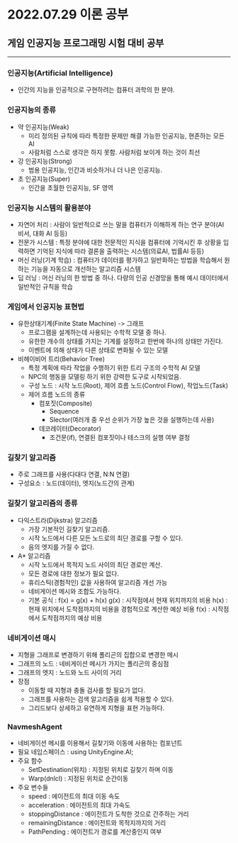 # 2022.07.29 이론 공부

## 게임 인공지능 프로그래밍 시험 대비 공부

***

### 인공지능(Artificial Intelligence)
- 인간의 지능을 인공적으로 구현하려는 컴퓨터 과학의 한 분야.

### 인공지능의 종류
- 약 인공지능(Weak)
    - 미리 정의된 규칙에 따라 특정한 문제만 해결 가능한 인공지능, 현존하는 모든 AI
    - 사람처럼 스스로 생각은 하지 못함. 사람처럼 보이게 하는 것이 최선
- 강 인공지능(Strong)
    - 범용 인공지능, 인간과 비슷하거나 더 나은 인공지능.
- 초 인공지능(Super)
    - 인간을 초월한 인공지능, SF 영역

### 인공지능 시스템의 활용분야
- 자연어 처리 : 사람이 일반적으로 쓰는 말을 컴퓨터가 이해하게 하는 연구 분야(AI 비서, 대화 AI 등등)
- 전문가 시스템 : 특정 분야에 대한 전문적인 지식을 컴퓨터에 기억시킨 후 상황을 입력하면 기억된 지식에 따라 결론을 출력하는 시스템(의료AI, 법률AI 등등)
- 머신 러닝(기계 학습) : 컴퓨터가 데이터를 평가하고 일반화하는 방법을 학습해서 원하는 기능을 자동으로 개선하는 알고리즘 시스템
- 딥 러닝 : 머신 러닝의 한 방법 중 하나. 다량의 인공 신경망을 통해 예시 데이터에서 일반적인 규칙을 학습

### 게임에서 인공지능 표현법
- 유한상태기계(Finite State Machine)    ->  그래프
    - 프로그램을 설계하는데 사용되는 수학적 모델 중 하나.
    - 유한한 개수의 상태를 가지는 기계를 설정하고 한번에 하나의 상태만 가진다.
    - 이벤트에 의해 상태가 다른 상태로 변화될 수 있는 모델
- 비헤이비어 트리(Behavior Tree)
    - 특정 계획에 따라 작업을 수행하기 위한 트리 구조의 수학적 AI 모델
    - NPC의 행동을 모델링 하기 위한 강력한 도구로 시작되었음.
    - 구성 노드 : 시작 노드(Root), 제어 흐름 노드(Control Flow), 작업노드(Task)
    - 제어 흐름 노드의 종류
        - 컴포짓(Composite)
            - Sequence
            - Slector(여러개 중 우선 순위가 가장 높은 것을 실행하는데 사용)            
        - 데코레이터(Decorator)
            - 조건문(if), 연결된 컴포짓이나 테스크의 실행 여부 결정

### 길찾기 알고리즘
- 주로 그래프를 사용(다대다 연결, N:N 연결)
- 구성요소 : 노드(데이터), 엣지(노드간의 관계)

### 길찾기 알고리즘의 종류
- 다익스트라(Dijkstra) 알고리즘
    - 가장 기본적인 길찾기 알고리즘.
    - 시작 노드에서 다른 모든 노드로의 최단 경로를 구할 수 있다.
    - 음의 엣지를 가질 수 없다.
- A* 알고리즘
    - 시작 노드에서 목적지 노드 사이의 최단 경로만 계산.
    - 모든 경로에 대한 정보가 필요 없다.
    - 휴리스틱(경험적인) 값을 사용하여 알고리즘 개선 가능
    - 네비게이션 메시와 조합도 가능하다.
    - 기본 공식 : f(x) = g(x) + h(x)
        g(x) : 시작점에서 현재 위치까지의 비용
        h(x) : 현재 위치에서 도착점까지의 비용을 경험적으로 계산한 예상 비용
        f(x) : 시작점에서 도착점까지의 예상 비용

### 네비게이션 매시
- 지형을 그래프로 변경하기 위해 폴리곤의 집합으로 변경한 메시
- 그래프의 노드 : 네비게이션 메시가 가지는 폴리곤의 중심점
- 그래프의 엣지 : 노드와 노드 사이의 거리
- 장점
    - 이동할 때 지형과 충돌 검사를 할 필요가 없다.
    - 그래프를 사용하는 검색 알고리즘을 쉽게 적용할 수 있다.
    - 그리드보다 상세하고 유연하게 지형을 표현 가능하다.

### NavmeshAgent
- 네비게이션 메시를 이용해서 길찾기와 이동에 사용하는 컴포넌트
- 필요 네임스페이스 : using UnityEngine.AI;
- 주요 함수
    - SetDestination(위치) : 지정된 위치로 길찾기 하며 이동
    - Warp(dnlcl) : 지정된 위치로 순간이동
- 주요 변수들
    - speed : 에이전트의 최대 이동 속도
    - acceleration : 에이전트의 최대 가속도
    - stoppingDistance : 에이전트가 도착한 것으로 간주하는 거리
    - remainingDistance : 에이전트와 목적지까지의 거리
    - PathPending : 에이전트가 경로를 계산중인지 여부